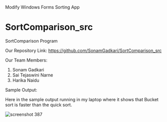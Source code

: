 Modify Windows Forms Sorting App

# SortComparison_src
SortComparison Program

Our Repository Link:
https://github.com/SonamGadkari/SortComparison_src

Our Team Members:
1. Sonam Gadkari
2. Sai Tejaswini Narne
3. Harika Naidu

Sample Output:

Here in the sample output running in my laptop where it shows that Bucket sort is faster than the quick sort.

![screenshot 387](https://user-images.githubusercontent.com/42948603/52309474-db592900-2965-11e9-93e4-a04fdc73669e.png)

